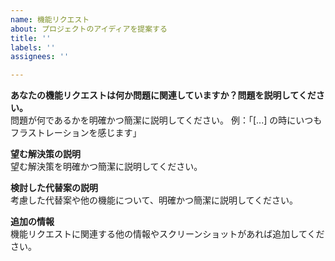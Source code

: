 ```yaml
---
name: 機能リクエスト
about: プロジェクトのアイディアを提案する
title: ''
labels: ''
assignees: ''

---
```


**あなたの機能リクエストは何か問題に関連していますか？問題を説明してください。**  
問題が何であるかを明確かつ簡潔に説明してください。
例：「[...] の時にいつもフラストレーションを感じます」

**望む解決策の説明**  
望む解決策を明確かつ簡潔に説明してください。

**検討した代替案の説明**  
考慮した代替案や他の機能について、明確かつ簡潔に説明してください。

**追加の情報**  
機能リクエストに関連する他の情報やスクリーンショットがあれば追加してください。
